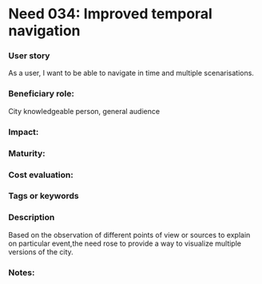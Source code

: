 # Need 034: Improved temporal navigation

### User story
As a user, I want to be able to navigate in time and multiple scenarisations.

### Beneficiary role: 
City knowledgeable person, general audience

### Impact: 

### Maturity:

### Cost evaluation:

### Tags or keywords

### Description
Based on the observation of different points of view or sources to explain on particular event,the need rose to provide a way to visualize multiple versions of the city.

### Notes:
